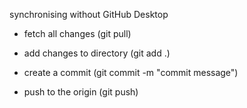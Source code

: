 synchronising without GitHub Desktop

- fetch all changes (git pull)

- add changes to directory (git add .)
- create a commit (git commit -m "commit message")
- push to the origin (git push)
